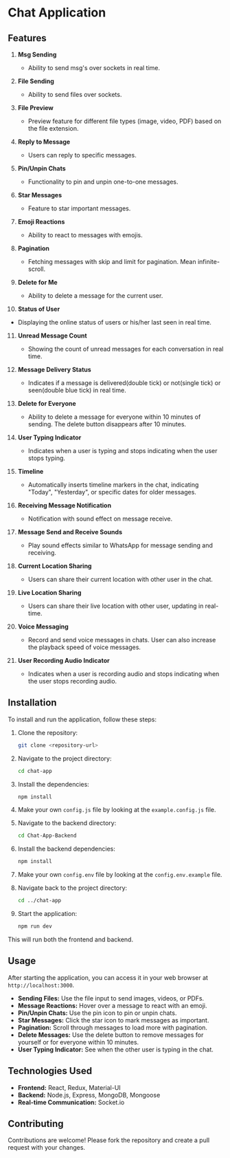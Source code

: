 # Chat Application

## Features

1. **Msg Sending**

   - Ability to send msg's over sockets in real time.

2. **File Sending**

   - Ability to send files over sockets.

3. **File Preview**

   - Preview feature for different file types (image, video, PDF) based on the file extension.

4. **Reply to Message**

   - Users can reply to specific messages.

5. **Pin/Unpin Chats**

   - Functionality to pin and unpin one-to-one messages.

6. **Star Messages**

   - Feature to star important messages.

7. **Emoji Reactions**

   - Ability to react to messages with emojis.

8. **Pagination**

   - Fetching messages with skip and limit for pagination. Mean infinite-scroll.

9. **Delete for Me**

   - Ability to delete a message for the current user.

10. **Status of User**

   - Displaying the online status of users or his/her last seen in real time.

11. **Unread Message Count**

    - Showing the count of unread messages for each conversation in real time.

12. **Message Delivery Status**

    - Indicates if a message is delivered(double tick) or not(single tick) or seen(double blue tick) in real time.

13. **Delete for Everyone**

    - Ability to delete a message for everyone within 10 minutes of sending. The delete button disappears after 10 minutes.

14. **User Typing Indicator**

    - Indicates when a user is typing and stops indicating when the user stops typing.

15. **Timeline**

    - Automatically inserts timeline markers in the chat, indicating "Today", "Yesterday", or specific dates for older messages.

16. **Receiving Message Notification**

    - Notification with sound effect on message receive.

17. **Message Send and Receive Sounds**

    - Play sound effects similar to WhatsApp for message sending and receiving.

18. **Current Location Sharing**

    - Users can share their current location with other user in the chat.

19. **Live Location Sharing**
    - Users can share their live location with other user, updating in real-time.

19. **Voice Messaging**
    - Record and send voice messages in chats. User can also increase the playback speed of voice messages.
   
20. **User Recording Audio Indicator**

    - Indicates when a user is recording audio and stops indicating when the user stops recording audio.


## Installation

To install and run the application, follow these steps:

1. Clone the repository:
   ```sh
   git clone <repository-url>
   ```
2. Navigate to the project directory:
   ```sh
   cd chat-app
   ```
3. Install the dependencies:
   ```sh
   npm install
   ```
4. Make your own `config.js` file by looking at the `example.config.js` file.

5. Navigate to the backend directory:
   ```sh
   cd Chat-App-Backend
   ```
6. Install the backend dependencies:
   ```sh
   npm install
   ```
7. Make your own `config.env` file by looking at the `config.env.example` file.

8. Navigate back to the project directory:
   ```sh
   cd ../chat-app
   ```
9. Start the application:
   ```sh
   npm run dev
   ```

This will run both the frontend and backend.

## Usage

After starting the application, you can access it in your web browser at `http://localhost:3000`.

- **Sending Files:** Use the file input to send images, videos, or PDFs.
- **Message Reactions:** Hover over a message to react with an emoji.
- **Pin/Unpin Chats:** Use the pin icon to pin or unpin chats.
- **Star Messages:** Click the star icon to mark messages as important.
- **Pagination:** Scroll through messages to load more with pagination.
- **Delete Messages:** Use the delete button to remove messages for yourself or for everyone within 10 minutes.
- **User Typing Indicator:** See when the other user is typing in the chat.

## Technologies Used

- **Frontend:** React, Redux, Material-UI
- **Backend:** Node.js, Express, MongoDB, Mongoose
- **Real-time Communication:** Socket.io

## Contributing

Contributions are welcome! Please fork the repository and create a pull request with your changes.
